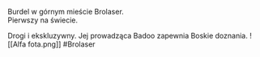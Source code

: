 Burdel w górnym mieście Brolaser.  
Pierwszy na świecie.

Drogi i ekskluzywny. Jej prowadząca Badoo zapewnia Boskie doznania.
![[Alfa fota.png]]
#Brolaser 